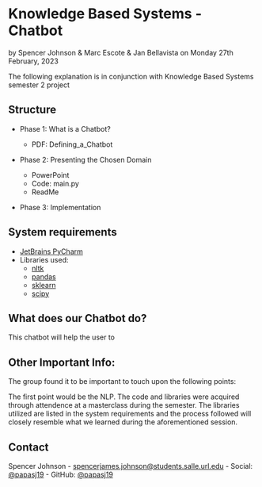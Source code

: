 # Knowledge Based Systems - Chatbot

by Spencer Johnson & Marc Escote & Jan Bellavista
on Monday 27th February, 2023

The following explanation is in conjunction with Knowledge Based Systems semester 2 project 

## Structure

* Phase 1: What is a Chatbot?
    * PDF: Defining_a_Chatbot
     
* Phase 2: Presenting the Chosen Domain
    * PowerPoint 
    * Code: main.py
    * ReadMe
    
* Phase 3: Implementation

## System requirements

* [JetBrains PyCharm](https://www.jetbrains.com/pycharm/) 
* Libraries used:
	* [nltk](https://www.nltk.org)  
	* [pandas](https://pandas.pydata.org)
    * [sklearn](https://scikit-learn.org/stable/index.html)
    * [scipy](https://scipy.org)


## What does our Chatbot do?

This chatbot will help the user to 

## Other Important Info: 

The group found it to be important to touch upon the following points: 

The first point would be the NLP. The code and libraries were acquired through attendence at a masterclass during the semester. The libraries utilized are listed in the system requirements and the process followed will closely resemble what we learned during the aforementioned session. 

## Contact

Spencer Johnson - spencerjames.johnson@students.salle.url.edu - Social: [@papasj19](https://www.instagram.com/papasj19/) - GitHub:  [@papasj19](https://github.com/papasj19) 
